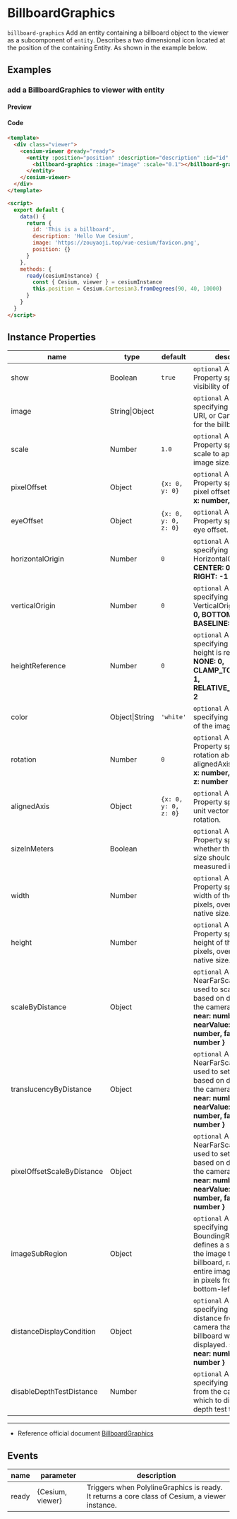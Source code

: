 # BillboardGraphics

`billboard-graphics` Add an entity containing a billboard object to the viewer as a subcomponent of `entity`. Describes a two dimensional icon located at the position of the containing Entity. As shown in the example below.

## Examples

### add a BillboardGraphics to viewer with entity

#### Preview

<doc-preview>
  <template>
    <div class="viewer">
      <cesium-viewer @ready="ready">
        <entity :position="position" :description="description" :id="id" :billboard.sync="billboard">
          <billboard-graphics :image="image" :scale="0.1"></billboard-graphics>
        </entity>
      </cesium-viewer>
    </div>
  </template>

  <script>
    export default {
      data () {
        return {
          id: 'This is a billboard',
          description: 'Hello Vue Cesium',
          image: 'https://zouyaoji.top/vue-cesium/favicon.png',
          position: {},
          billboard: {}
        }
      },
      methods: {
        ready (cesiumInstance) {
          const {Cesium, viewer} = cesiumInstance
          this.position = Cesium.Cartesian3.fromDegrees(90, 40, 10000)
        }
      }
    }
  </script>
</doc-preview>

#### Code

```html
<template>
  <div class="viewer">
    <cesium-viewer @ready="ready">
      <entity :position="position" :description="description" :id="id" :billboard.sync="billboard">
        <billboard-graphics :image="image" :scale="0.1"></billboard-graphics>
      </entity>
    </cesium-viewer>
  </div>
</template>

<script>
  export default {
    data() {
      return {
        id: 'This is a billboard',
        description: 'Hello Vue Cesium',
        image: 'https://zouyaoji.top/vue-cesium/favicon.png',
        position: {}
      }
    },
    methods: {
      ready(cesiumInstance) {
        const { Cesium, viewer } = cesiumInstance
        this.position = Cesium.Cartesian3.fromDegrees(90, 40, 10000)
      }
    }
  }
</script>
```

## Instance Properties

<!-- prettier-ignore -->
| name | type | default | description |
| ---- | ---- | ------- | ----------- |
| show | Boolean | `true` | `optional` A boolean Property specifying the visibility of the billboard. |
| image | String\|Object | | `optional` A Property specifying the Image, URI, or Canvas to use for the billboard. |
| scale | Number | `1.0` | `optional` A numeric Property specifying the scale to apply to the image size. |
| pixelOffset | Object | `{x: 0, y: 0}` | `optional` A Cartesian2 Property specifying the pixel offset. **structure: { x: number, y: number }**|
| eyeOffset | Object | `{x: 0, y: 0, z: 0}` | `optional` A Cartesian3 Property specifying the eye offset. |
| horizontalOrigin | Number | `0` | `optional` A Property specifying the HorizontalOrigin. **CENTER: 0, LEFT: 1, RIGHT: -1** |
| verticalOrigin | Number | `0` | `optional` A Property specifying the VerticalOrigin. **CENTER: 0, BOTTOM: 1, BASELINE: 2, TOP: -1** |
| heightReference | Number | `0` | `optional` A Property specifying what the height is relative to. **NONE: 0, CLAMP_TO_GROUND: 1, RELATIVE_TO_GROUND: 2** |
| color | Object\|String | `'white'` | `optional` A Property specifying the tint Color of the image. |
| rotation | Number | `0` | `optional` A numeric Property specifying the rotation about the alignedAxis. **structure: { x: number, y: number, z: number }** |
| alignedAxis | Object | `{x: 0, y: 0, z: 0}` | `optional` A Cartesian3 Property specifying the unit vector axis of rotation. |
| sizeInMeters | Boolean | | `optional` A boolean Property specifying whether this billboard's size should be measured in meters. |
| width | Number | | `optional` A numeric Property specifying the width of the billboard in pixels, overriding the native size. |
| height | Number | | `optional` A numeric Property specifying the height of the billboard in pixels, overriding the native size. |
| scaleByDistance | Object | | `optional` A NearFarScalar Property used to scale the point based on distance from the camera. **structure: { near: number, nearValue: number, far: number, farValue: number }** |
| translucencyByDistance | Object | | `optional` A NearFarScalar Property used to set translucency based on distance from the camera. **structure: { near: number, nearValue: number, far: number, farValue: number }** |
| pixelOffsetScaleByDistance | Object | | `optional` A NearFarScalar Property used to set pixelOffset based on distance from the camera. **structure: { near: number, nearValue: number, far: number, farValue: number }** |
| imageSubRegion | Object | | `optional` A Property specifying a BoundingRectangle that defines a sub-region of the image to use for the billboard, rather than the entire image, measured in pixels from the bottom-left. |
| distanceDisplayCondition | Object | | `optional` A Property specifying at what distance from the camera that this billboard will be displayed. **structure: { near: number, far: number }** |
| disableDepthTestDistance | Number | | `optional` A Property specifying the distance from the camera at which to disable the depth test to. |

---

- Reference official document [BillboardGraphics](https://cesiumjs.org/Cesium/Build/Documentation/BillboardGraphics.html)

## Events

| name  | parameter        | description                                                                                    |
| ----- | ---------------- | ---------------------------------------------------------------------------------------------- |
| ready | {Cesium, viewer} | Triggers when PolylineGraphics is ready. It returns a core class of Cesium, a viewer instance. |
